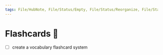 ```yaml
---
tags: File/HubNote, File/Status/Empty, File/Status/Reorganize, File/Status/Reorganize, File/Status/Recategorize, File/Status/Summarize, File/Status/Structuralize
---
```

# Flashcards 📇





- [ ] create a vocabulary flashcard system